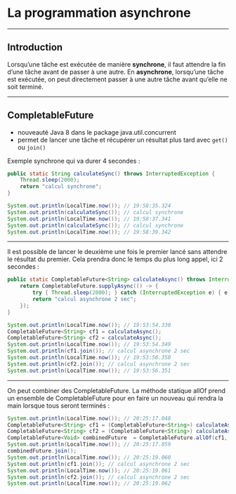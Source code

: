 # La programmation asynchrone

----

## Introduction

Lorsqu’une tâche est exécutée de manière **synchrone**, il faut attendre la fin d’une tâche avant de passer à une autre. En **asynchrone**, lorsqu’une tâche est exécutée, on peut directement passer à une autre tâche avant qu’elle ne soit terminé.

----

## CompletableFuture

- nouveauté Java 8 dans le package java.util.concurrent
- permet de lancer une tâche et récupérer un résultat plus tard avec `get()` ou `join()`

Exemple synchrone qui va durer 4 secondes :
```java
public static String calculateSync() throws InterruptedException {
	Thread.sleep(2000);
    return "calcul synchrone";
}

System.out.println(LocalTime.now()); // 19:58:35.324
System.out.println(calculateSync()); // calcul synchrone
System.out.println(LocalTime.now()); // 19:58:37.341
System.out.println(calculateSync()); // calcul synchrone
System.out.println(LocalTime.now()); // 19:58:39.342
```

----

Il est possible de lancer le deuxième une fois le premier lancé sans attendre le résultat du premier. Cela prendra donc le temps du plus long appel, ici 2 secondes :

```java
public static CompletableFuture<String> calculateAsync() throws InterruptedException {
	return CompletableFuture.supplyAsync(() -> {
		try { Thread.sleep(2000); } catch (InterruptedException e) { e.printStackTrace(); }
		return "calcul asynchrone 2 sec";
	});
}

System.out.println(LocalTime.now()); // 19:53:54.330
CompletableFuture<String> cf1 = calculateAsync();
CompletableFuture<String> cf2 = calculateAsync();
System.out.println(LocalTime.now()); // 19:53:54.349
System.out.println(cf1.join()); // calcul asynchrone 2 sec
System.out.println(LocalTime.now()); // 19:53:56.350
System.out.println(cf2.join()); // calcul asynchrone 2 sec
System.out.println(LocalTime.now()); // 19:53:56.351
```

----

On peut combiner des CompletableFuture. La méthode statique allOf prend un ensemble de CompletableFuture pour en faire un nouveau qui rendra la main lorsque tous seront terminés :

```java
System.out.println(LocalTime.now()); // 20:25:17.048
CompletableFuture<String> cf1 = (CompletableFuture<String>) calculateAsync();
CompletableFuture<String> cf2 = (CompletableFuture<String>) calculateAsync();
CompletableFuture<Void> combinedFuture  = CompletableFuture.allOf(cf1, cf2);
System.out.println(LocalTime.now()); // 20:25:17.059
combinedFuture.join();
System.out.println(LocalTime.now()); // 20:25:19.060
System.out.println(cf1.join()); // calcul asynchrone 2 sec
System.out.println(LocalTime.now()); // 20:25:19.061
System.out.println(cf2.join()); // calcul asynchrone 2 sec
System.out.println(LocalTime.now()); // 20:25:19.062
```
